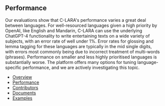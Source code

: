 ## Performance
Our evaluations show that C-LARA's performance varies a great deal between languages. For well-resourced languages 
given a high priority by OpenAI, like English and Mandarin, C-LARA can use the underlying ChatGPT-4 functionality
to write entertaining texts on a wide variety of subjects, with an error rate of well under 1%. Error
rates for glossing and lemma tagging for these languages are typically in the mid single digits,
with errors most commonly being due to incorrect treatment of multi-words (phrases). Performance
on smaller and less highly prioritised languages is substantially worse. The platform offers
many options for tuning language-specific performance, and we are actively investigating this topic.

- [Overview](index.md)
- [Performance](performance.md)
- [Contributors](collaborators.md)
- [Documents](documents.md)
- [Examples](examples.md)